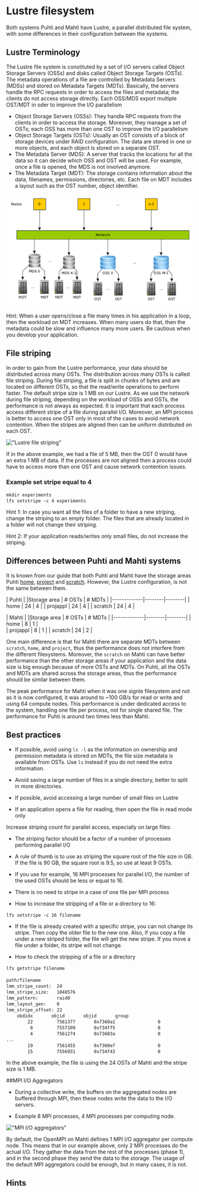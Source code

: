 # Lustre filesystem

Both systems Puhti and Mahti have Lustre, a parallel distributed file system, with some differences in their configuration between the systems.


## Lustre Terminology

The Lustre file system is constituted by a set of I/O servers called Object Storage Servers (OSSs) and disks called Object Storage Targets (OSTs). The metadata operations of a file are controlled by Metadata Servers (MDSs) and stored on Metadata Targets (MDTs). Basically, the servers handle the RPC requests in order to access the files and metadata; the clients do not access storage directly. Each OSS/MDS export multiple OST/MDT in oder to improve the I/O parallelism

* Object Storage Servers (OSSs): They handle RPC requests from the clients in order to access the storage. Moreover, they manage a set of OSTs; each OSS has more than one OST to improve the I/O parallelism
* Object Storage Targets (OSTs): Usually an OST consists of a block of storage devices under RAID configuration. The data are stored in one or more objects, and each object is stored on a separate OST. 
* The Metadata Server (MDS): A server that tracks the locations for all the data so it can decide which OSS and OST will be used. For example, once a file is opened, the MDS is not involved anymore.
* The Metadata Target (MDT): The storage contains information about the data, filenames, permissions, directories, etc. Each file on MDT includes a layout such as the OST number, object identifier.

!["Lustre file system view"](../../img/lustre.png)

Hint: When a user opens/close a file many times in his application in a loop, then the workload on MDT increases. When many users do that, then the metadata could be slow and influence many more users. Be cautious when you develop your application.

## File striping 

In order to gain from the Lustre performance, your data should be distributed across many OSTs. The distribution across many OSTs is called file striping. During file striping, a file is split in chunks of bytes and are located on different OSTs, so that the read/write operations to perform faster. The default stripe size is 1 MB on our Lustre. As we use the network during file striping, depending on the workload of OSSs and OSTs, the performance is not always as expected. It is important that each process access different stripe of a file during parallel I/O. Moreover, an MPI process is better to access one OST only in most of the cases to avoid network contention. When the stripes are aligned then can be uniform distributed on each OST. 

!["Lustre file striping"](../img/../file_striping.png)

If in the above example, we had a file of 5 MB, then the OST 0 would have an extra 1 MB of data. If the processes are not aligned then a process could have to access more than one OST and cause network contention issues. 

### Example set stripe equal to 4

```
mkdir experiments
lfs setstripe -c 4 experiments
```

Hint 1: In case you want all the files of a folder to have a new striping, change the striping to an empty folder. The files that are already located in a folder will not change their striping. 

Hint 2: If your application reads/writes only small files, do not increase the striping.



## Differences between Puhti and Mahti systems


It is known from our guide that both Puhti and Mahti have the storage areas Puhti [home](disk.md#home-directory), [project](disk.md#projappl-directory) and [scratch](disk.md#scratch-directory). However, the Lustre configuration, is not the same between them. 

|            Puhti              |
|Storage area | # OSTs | # MDTs |
|-------------|--------|--------|
| home        |  24    |   4    |
| projappl    |  24    |   4    |
| scratch     |  24    |   4    |


|            Mahti              |
|Storage area | # OSTs | # MDTs |
|-------------|--------|--------|
| home        |   8    |   1    |   
| projappl    |   8    |   1    |
| scratch     |  24    |   2    |



One main difference is that for Mahti there are separate MDTs between `scratch`, `home`, and `project`, thus the performance does not interfere from the different filesystems. Moreover, the `scratch` on Mahti can have better performance than the other storage areas if your application and the data size is big enough because of more OSTs and MDTs. On Puhti, all the OSTs and MDTs are shared across the storage areas, thus the performance should be similar between them.

The peak performance for Mahti when it was one signle filesystem and not as it is now configured, it was around to ~100 GB/s for read or write and using 64 compute nodes. This performance is under dedicated access to the system, handling one file per process, not for single shared file. The performance for Puhti is around two times less than Mahti.



## Best practices 

* If possible, avoid using `ls -l` as the information on ownership and permission metadata is stored on MDTs, the file size metadata is available from OSTs. Use `ls` instead if you do not need the extra information.

* Avoid saving a large number of files in a single directory, better to split in more directories.

* If possible, avoid accessing a large number of small files on Lustre

* If an application opens a file for reading, then open the file in read mode only


Increase striping count for parallel access, especially on large files:
* The striping factor should be a factor of a number of processes performing parallel I/O
* A rule of thumb is to use as striping the square root of the file size in GB. If the file is 90 GB, the square root is 9.5, so use at least 9 OSTs.
* If you use for example, 16 MPI processes for parallel I/O, the number of the used OSTs should be less or equal to 16.

* There is no need to stripe in a case of one file per MPI process 

* How to increase the stripping of a file or a directory to 16:

```
lfs setstripe -c 16 filename
```

* If the file is already created with a specific stripe, you can not change its stripe. Then copy the older file to the new one. Also, if you copy a file under a new striped folder, the file will get the new stripe. If you move a file under a folder, its stripe will not change.


* How to check the stripping of a file or a directory

```
lfs getstripe filename

path/filename
lmm_stripe_count:  24
lmm_stripe_size:   1048576
lmm_pattern:       raid0
lmm_layout_gen:    0
lmm_stripe_offset: 22
	obdidx		 objid		 objid		 group
	    22	       7561377	     0x7360a1	             0
	     8	       7557109	     0x734ff5	             0
	     4	       7561274	     0x73603a	             0
...
	    19	       7561455	     0x7360ef	             0
	    15	       7556931	     0x734f43	             0

```

In the above example, the file is using the 24 OSTs of Mahti and the stripe size is 1 MB. 

##MPI I/O Aggregators

* During a collective write, the buffers on the aggregated nodes are buffered through MPI, then these nodes write the data to the I/O servers.

* Example 8 MPI processes, 4 MPI processes per computing node. 

!["MPI I/O aggregators"](../img/../aggregators.png)

By default, the OpenMPI on Mahti defines 1 MPI I/O aggregator per compute node. This means that in our example above, only 2 MPI processes do the actual I/O. They gather the data from the rest of the processes (phase 1), and in the second phase they send the data to the storage. The usage of the default MPI aggregators could be enough, but in many cases, it is not.





## Hints


